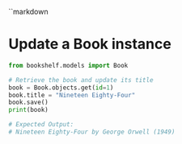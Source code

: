 ``markdown
# Update a Book instance

```python
from bookshelf.models import Book

# Retrieve the book and update its title
book = Book.objects.get(id=1)
book.title = "Nineteen Eighty-Four"
book.save()
print(book)

# Expected Output:
# Nineteen Eighty-Four by George Orwell (1949)